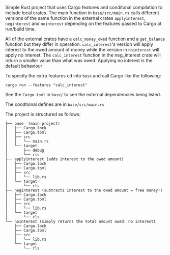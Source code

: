 Simple Rust project that uses Cargo features and conditonal compilation to include local crates. The main function in `base/src/main.rs` calls different versions of the same function in the external crates `applyinterest`, `neginterest` and `nointerest` depending on the features passed to Cargo at run/build time.

All of the external crates have a ```calc_money_owed``` function and a `get_balance` function but they differ in operation. ```calc_interest```'s version will apply interest to the owed amount of money while the version in ```nointerest``` will apply no interest. The `calc_interest` function in the neg_interest crate will return a smaller value than what was owed. Applying no interest is the default behaviour

To specify the extra features cd into ```base``` and call Cargo like the following:
```
cargo run --features "calc_interest"
```

See the ```Cargo.toml``` in ```base/``` to see the external dependencies being listed. 

The condtional defines are in ```base/src/main.rs```


The project is structured as follows:

``` 
├── base  (main project)
│   ├── Cargo.lock
│   ├── Cargo.toml
│   ├── src
│   │   └── main.rs
│   └── target
│       ├── debug
│       └── rls
├── applyinterest (adds interest to the owed amount)
│   ├── Cargo.lock
│   ├── Cargo.toml
│   ├── src
│   │   └── lib.rs
│   └── target
│       └── rls 
├── neginterest (subtracts interest to the owed amount = free money!)
│   ├── Cargo.lock
│   ├── Cargo.toml
│   ├── src
│   │   └── lib.rs
│   └── target
│       └── rls 
└── nointerest (simply returns the total amount owed: no interest)
    ├── Cargo.lock
    ├── Cargo.toml
    ├── src
    │   └── lib.rs
    └── target
        └── rls
```

